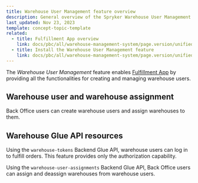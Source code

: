 ```yaml
---
title: Warehouse User Management feature overview
description: General overview of the Spryker Warehouse User Management feature and how it can enhance your Spryker Unified Commerce store.
last_updated: Nov 23, 2023
template: concept-topic-template
related:
  - title: Fulfillment App overview
    link: docs/pbc/all/warehouse-management-system/page.version/unified-commerce/fulfillment-app-overview.html
  - title: Install the Warehouse User Management feature
    link: docs/pbc/all/warehouse-management-system/page.version/unified-commerce/install-and-upgrade/install-the-warehouse-user-management-feature.html
---
```


The *Warehouse User Management* feature enables [Fulfillment App](/docs/pbc/all/warehouse-management-system/latest/unified-commerce/fulfillment-app-overview.html) by providing all the functionalities for creating and managing warehouse users.


## Warehouse user and warehouse assignment

Back Office users can create warehouse users and assign warehouses to them.

## Warehouse Glue API resources

Using the `warehouse-tokens` Backend Glue API, warehouse users can log in to fulfill orders. This feature provides only the authorization capability.

Using the `warehouse-user-assignments` Backend Glue API, Back Office users can assign and deassign warehouses from warehouse users.
